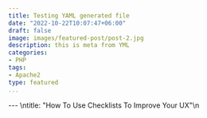 ```yaml
---
title: Testing YAML generated file
date: "2022-10-22T10:07:47+06:00"
draft: false
image: images/featured-post/post-2.jpg
description: this is meta from YML
categories:
- PHP
tags:
- Apache2
type: featured
...
```

--- \ntitle: "How To Use Checklists To Improve Your UX"\n